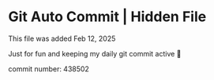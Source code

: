 # Git Auto Commit | Hidden File

This file was added Feb 12, 2025

Just for fun and keeping my daily git commit active 🤪

commit number: 438502
